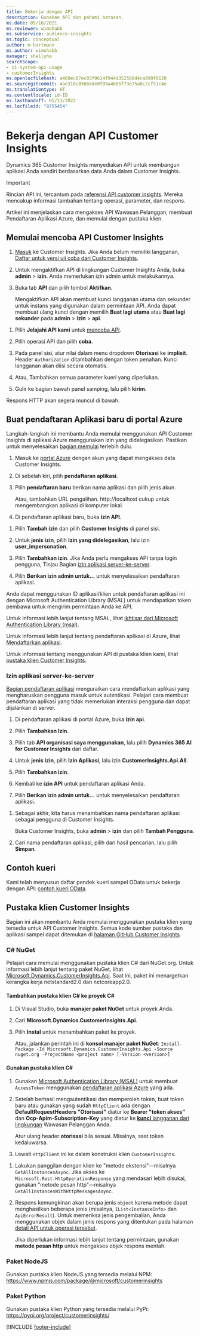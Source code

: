```yaml
---
title: Bekerja dengan API
description: Gunakan API dan pahami batasan.
ms.date: 05/10/2021
ms.reviewer: wimohabb
ms.subservice: audience-insights
ms.topic: conceptual
author: m-hartmann
ms.author: wimohabb
manager: shellyha
searchScope:
- ci-system-api-usage
- customerInsights
ms.openlocfilehash: a460ec87ec85f0614f944d352588d4ca899f8120
ms.sourcegitcommit: 4ae316c856b8de0f08a4605f73e75a8c2cf51c4e
ms.translationtype: HT
ms.contentlocale: id-ID
ms.lasthandoff: 05/13/2022
ms.locfileid: "8755454"
---
```

# <a name="work-with-customer-insights-apis"></a>Bekerja dengan API Customer Insights

Dynamics 365 Customer Insights menyediakan API untuk membangun aplikasi Anda sendiri berdasarkan data Anda dalam Customer Insights.

> [!IMPORTANT]
> Rincian API ini, tercantum pada [referensi API customer insights](https://developer.ci.ai.dynamics.com/api-details#api=CustomerInsights). Mereka mencakup informasi tambahan tentang operasi, parameter, dan respons.

Artikel ini menjelaskan cara mengakses API Wawasan Pelanggan, membuat Pendaftaran Aplikasi Azure, dan memulai dengan pustaka klien.

## <a name="get-started-trying-the-customer-insights-apis"></a>Memulai mencoba API Customer Insights

1. [Masuk](https://home.ci.ai.dynamics.com) ke Customer Insights. Jika Anda belum memiliki langganan, [Daftar untuk versi uji coba dari Customer Insights](https://aka.ms/tryci).

1. Untuk mengaktifkan API di lingkungan Customer Insights Anda, buka **admin** > **izin**. Anda memerlukan izin admin untuk melakukannya.

1. Buka tab **API** dan pilih tombol **Aktifkan**.    
 
   Mengaktifkan API akan membuat kunci langganan utama dan sekunder untuk instans yang digunakan dalam permintaan API. Anda dapat membuat ulang kunci dengan memilih **Buat lagi utama** atau **Buat lagi sekunder** pada **admin** > **izin** > **api**.

<!--  :::image type="content" source="media/enable-apis.gif" alt-text="Enable Customer Insights APIs."::: -->

1. Pilih **Jelajahi API kami** untuk [mencoba API](https://developer.ci.ai.dynamics.com/api-details#api=CustomerInsights&operation=Get-all-instances).

1. Pilih operasi API dan pilih **coba**.

1. Pada panel sisi, atur nilai dalam menu dropdown **Otorisasi** ke **implisit**. Header `Authorization` ditambahkan dengan token penahan. Kunci langganan akan diisi secara otomatis.
  
1. Atau, Tambahkan semua parameter kueri yang diperlukan.

1. Gulir ke bagian bawah panel samping, lalu pilih **kirim**.

Respons HTTP akan segera muncul di bawah.

<!--   :::image type="content" source="media/try-apis.gif" alt-text="How to test the APIs."::: -->

## <a name="create-a-new-app-registration-in-the-azure-portal"></a>Buat pendaftaran Aplikasi baru di portal Azure

Langkah-langkah ini membantu Anda memulai menggunakan API Customer Insights di aplikasi Azure menggunakan izin yang didelegasikan. Pastikan untuk menyelesaikan [bagian memulai](#get-started-trying-the-customer-insights-apis) terlebih dulu.

1. Masuk ke [portal Azure](https://portal.azure.com) dengan akun yang dapat mengakses data Customer Insights.

1. Di sebelah kiri, pilih **pendaftaran aplikasi**.

1. Pilih **pendaftaran baru** berikan nama aplikasi dan pilih jenis akun.
 
   Atau, tambahkan URL pengalihan. http://localhost cukup untuk mengembangkan aplikasi di komputer lokal.

1. Di pendaftaran aplikasi baru, buka **izin API**.

<!--   :::image type="content" source="media/app-registration-1.gif" alt-text="How to set API permissions in App registration."::: -->

1. Pilih **Tambah izin** dan pilih **Customer Insights** di panel sisi.

1. Untuk **jenis izin**, pilih **Izin yang didelegasikan**, lalu izin **user_impersonation**.

1. Pilih **Tambahkan izin**. Jika Anda perlu mengakses API tanpa login pengguna, Tinjau Bagian [izin aplikasi server-ke-server](#server-to-server-application-permissions).

1. Pilih **Berikan izin admin untuk...** untuk menyelesaikan pendaftaran aplikasi.

Anda dapat menggunakan ID aplikasi/klien untuk pendaftaran aplikasi ini dengan Microsoft Authentication Library (MSAL) untuk mendapatkan token pembawa untuk mengirim permintaan Anda ke API.

<!-- :::image type="content" source="media/grant-admin-consent.gif" alt-text="How to grant admin consent."::: -->

Untuk informasi lebih lanjut tentang MSAL, lihat [ikhtisar dari Microsoft Authentication Library (msal)](/azure/active-directory/develop/msal-overview).

Untuk informasi lebih lanjut tentang pendaftaran aplikasi di Azure, lihat [Mendaftarkan aplikasi](/graph/auth-register-app-v2).

Untuk informasi tentang menggunakan API di pustaka klien kami, lihat [pustaka klien Customer Insights](#customer-insights-client-libraries).

### <a name="server-to-server-application-permissions"></a>Izin aplikasi server-ke-server

[Bagian pendaftaran aplikasi](#create-a-new-app-registration-in-the-azure-portal) menguraikan cara mendaftarkan aplikasi yang mengharuskan pengguna masuk untuk autentikasi. Pelajari cara membuat pendaftaran aplikasi yang tidak memerlukan interaksi pengguna dan dapat dijalankan di server.

1. Di pendaftaran aplikasi di portal Azure, buka **izin api**.

1. Pilih **Tambahkan Izin**. 

1. Pilih tab **API organisasi saya menggunakan**, lalu pilih **Dynamics 365 AI for Customer Insights** dari daftar. 

1. Untuk **jenis izin**, pilih **Izin Aplikasi**, lalu izin **CustomerInsights.Api.All**.

1. Pilih **Tambahkan izin**.

1. Kembali ke **izin API** untuk pendaftaran aplikasi Anda.

1. Pilih **Berikan izin admin untuk...** untuk menyelesaikan pendaftaran aplikasi.

 <!--  :::image type="content" source="media/grant-admin-consent.gif" alt-text="How to grant admin consent."::: -->

1. Sebagai akhir, kita harus menambahkan nama pendaftaran aplikasi sebagai pengguna di Customer Insights.  
   
   Buka Customer Insights, buka **admin** > **izin** dan pilih **Tambah Pengguna**.

1. Cari nama pendaftaran aplikasi, pilih dari hasil pencarian, lalu pilih **Simpan**.

## <a name="sample-queries"></a>Contoh kueri

Kami telah menyusun daftar pendek kueri sampel OData untuk bekerja dengan API: [contoh kueri OData](odata-examples.md).

## <a name="customer-insights-client-libraries"></a>Pustaka klien Customer Insights

Bagian ini akan membantu Anda memulai menggunakan pustaka klien yang tersedia untuk API Customer Insights. Semua kode sumber pustaka dan aplikasi sampel dapat ditemukan di [halaman GitHub Customer Insights](https://github.com/microsoft/Dynamics365-CustomerInsights-Client-Libraries). 

### <a name="c-nuget"></a>C# NuGet

Pelajari cara memulai menggunakan pustaka klien C# dari NuGet.org. Untuk informasi lebih lanjut tentang paket NuGet, lihat [Microsoft.Dynamics.CustomerInsights.Api](https://www.nuget.org/packages/Microsoft.Dynamics.CustomerInsights.Api/). Saat ini, paket ini menargetkan kerangka kerja netstandard2.0 dan netcoreapp2.0.

#### <a name="add-the-c-client-library-to-a-c-project"></a>Tambahkan pustaka klien C# ke proyek C#

1. Di Visual Studio, buka **manajer paket NuGet** untuk proyek Anda.

1. Cari **Microsoft.Dynamics.CustomerInsights.Api**.

1. Pilih **Instal** untuk menambahkan paket ke proyek.
 
   Atau, jalankan perintah ini di **konsol manajer paket NuGet**: `Install-Package -Id Microsoft.Dynamics.CustomerInsights.Api -Source nuget.org -ProjectName <project name> [-Version <version>]`

 <!--  :::image type="content" source="media/visual-studio-nuget-package.gif" alt-text="Add NuGet package to Visual Studio project."::: -->

#### <a name="use-the-c-client-library"></a>Gunakan pustaka klien C#

1. Gunakan [Microsoft Authentication Library (MSAL)](/azure/active-directory/develop/msal-overview) untuk membuat `AccessToken` menggunakan [pendaftaran aplikasi Azure](#create-a-new-app-registration-in-the-azure-portal) yang ada.

1. Setelah berhasil mengautentikasi dan memperoleh token, buat token baru atau gunakan yang sudah `HttpClient` ada dengan **DefaultRequestHeaders "Otorisasi"** diatur ke **Bearer "token akses"** dan **Ocp-Apim-Subscription-Key** yang diatur ke [**kunci** langganan dari lingkungan](#get-started-trying-the-customer-insights-apis) Wawasan Pelanggan Anda.   
 
   Atur ulang header **otorisasi** bila sesuai. Misalnya, saat token kedaluwarsa.

1. Lewati `HttpClient` ini ke dalam konstruksi klien `CustomerInsights`.

<!--   :::image type="content" source="media/httpclient-sample.png" alt-text="Sample of httpclient."::: -->

1. Lakukan panggilan dengan klien ke "metode ekstensi"—misalnya `GetAllInstancesAsync`. Jika akses ke `Microsoft.Rest.HttpOperationResponse` yang mendasari lebih disukai, gunakan "metode pesan http"—misalnya `GetAllInstancesWithHttpMessagesAsync`.

1. Respons kemungkinan akan berupa jenis `object` karena metode dapat menghasilkan beberapa jenis (misalnya, `IList<InstanceInfo>` dan `ApiErrorResult`). Untuk memeriksa jenis pengembalian, Anda menggunakan objek dalam jenis respons yang ditentukan pada halaman [detail API untuk operasi tersebut](https://developer.ci.ai.dynamics.com/api-details#api=CustomerInsights).    
   
   Jika diperlukan informasi lebih lanjut tentang permintaan, gunakan **metode pesan http** untuk mengakses objek respons mentah.

### <a name="nodejs-package"></a>Paket NodeJS

Gunakan pustaka klien NodeJS yang tersedia melalui NPM: https://www.npmjs.com/package/@microsoft/customerinsights

### <a name="python-package"></a>Paket Python

Gunakan pustaka klien Python yang tersedia melalui PyPi: https://pypi.org/project/customerinsights/

[!INCLUDE [footer-include](includes/footer-banner.md)]
